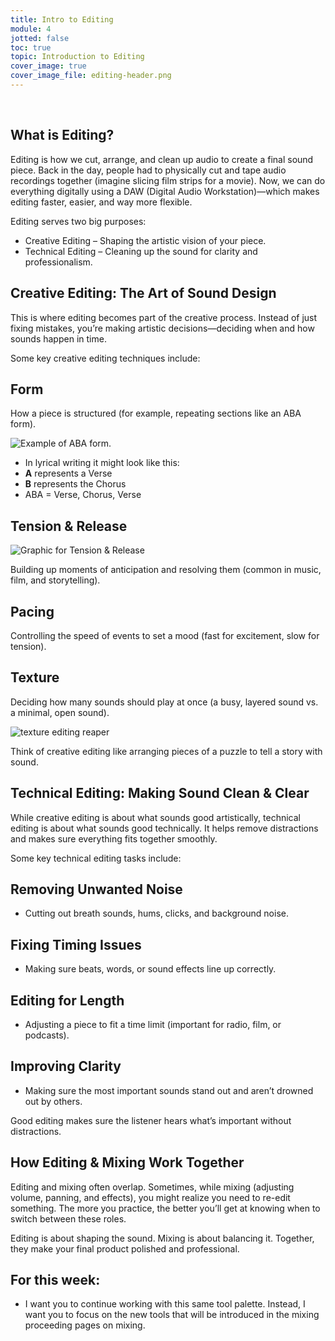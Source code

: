 ```yaml
---
title: Intro to Editing
module: 4
jotted: false
toc: true
topic: Introduction to Editing
cover_image: true
cover_image_file: editing-header.png
---
```



<br />

## What is Editing?

Editing is how we cut, arrange, and clean up audio to create a final sound piece. Back in the day, people had to physically cut and tape audio recordings together (imagine slicing film strips for a movie). Now, we can do everything digitally using a DAW (Digital Audio Workstation)—which makes editing faster, easier, and way more flexible.

Editing serves two big purposes:

- Creative Editing – Shaping the artistic vision of your piece.
- Technical Editing – Cleaning up the sound for clarity and professionalism.

 ## Creative Editing: The Art of Sound Design

This is where editing becomes part of the creative process. Instead of just fixing mistakes, you’re making artistic decisions—deciding when and how sounds happen in time.

Some key creative editing techniques include:

## Form  
How a piece is structured (for example, repeating sections like an ABA form).


![Example of ABA form.](../imgs/form-img.svg "Example of ABA form.")

- In lyrical writing it might look like this:
-  **A**  represents a Verse
-  **B**  represents the Chorus
-  ABA = Verse, Chorus, Verse

## Tension & Release 

![Graphic for Tension & Release](../imgs/TensionRelease.svg "Graphic for Tension & Release")

Building up moments of anticipation and resolving them (common in music, film, and storytelling).

## Pacing  
Controlling the speed of events to set a mood (fast for excitement, slow for tension).

## Texture 

Deciding how many sounds should play at once (a busy, layered sound vs. a minimal, open sound).

![texture editing reaper](../imgs/TensionRelease.svg "Graphic for Tension & Release")

Think of creative editing like arranging pieces of a puzzle to tell a story with sound.



 ## Technical Editing: Making Sound Clean & Clear
 
While creative editing is about what sounds good artistically, technical editing is about what sounds good technically. It helps remove distractions and makes sure everything fits together smoothly.

Some key technical editing tasks include:

## Removing Unwanted Noise 

- Cutting out breath sounds, hums, clicks, and background noise.

## Fixing Timing Issues 

- Making sure beats, words, or sound effects line up correctly.

## Editing for Length

- Adjusting a piece to fit a time limit (important for radio, film, or podcasts).

## Improving Clarity

- Making sure the most important sounds stand out and aren’t drowned out by others.

Good editing makes sure the listener hears what’s important without distractions.

## How Editing & Mixing Work Together

Editing and mixing often overlap. Sometimes, while mixing (adjusting volume, panning, and effects), you might realize you need to re-edit something. The more you practice, the better you’ll get at knowing when to switch between these roles.

Editing is about shaping the sound. Mixing is about balancing it. Together, they make your final product polished and professional.

## For this week:
- I want you to continue working with this same tool palette. Instead, I want you to focus on the new tools that will be introduced in the mixing proceeding pages on mixing.


<!-- kt 
<div class="embed-responsive embed-responsive-16by9"><iframe class="embed-responsive-item" src="https://www.youtube.com/embed/VeD2uCE-14Q" frameborder="0" allow="accelerometer; autoplay; encrypted-media; gyroscope; picture-in-picture" allowfullscreen></iframe></div>


**_Editing_** is one of the processes that is potentially easier now in the DAW-based studio, than was possible in the tape-based studios of the 20th century. **_Editing_** is the process of cutting, splicing, and arranging audio sections in relationship to time and each other. As you have already experienced, the modern DAW allows for great control and flexibility in the editing process.

As discussed on the previous page, while we are working on the creation of our own, original sonic artworks, we are going to distinguish between creative editing (towards the goal of making art works) and technical editing (with the goal of cleaning an artwork).

# Editing for Creative Processes

When we talk about editing for creative processes, we are actually talking about composing and creating. This is where you, as an artist/musician/creator/etc. create relationships between sonic events and time.

This above statement is, in many ways, an understatement. During the creative editing process, you as a sonic artist, are directly involved in creation, composition, devising, making, etc. This is a magical and almost sacred activity. During this process, this is an opportunity for you to consider the emergent qualities of a work of art, the aesthetic goals and directions, and any meaning or experiences you may want to convey.

We will dig into the creative process more over the remainder of this semester, as well as future classes in sonic art, media art, music technology, and visual art. However, some of the broad qualities you may want to start to consider are;

## Form

The form of a time-based artwork refers to how large building blocks unfold and progress in time. The following image is a basic example of an ABA (pronounced, 'A'-'B'-'A'). In this type of form, an opening section is typically repeated after a middle section.

![Example of ABA form.](../imgs/form-img.svg "Example of ABA form.")

For a listener, this type of form offers them an aural roadmap of sorts. They will likely recognize the re-presentation of material after having already heard it once. For the artist, this offers you an opportunity to have a listener understand a piece with a traditional structure. It also signals to both you and the listener that thoughts has been given to the importance of material, such that the 'A' material anchors the entire piece.

## Tension & Release

Another quality of time-based creation to consider during the editing phase is that if "Tension & Release".

![Graphic for Tension & Release](../imgs/TensionRelease.svg "Graphic for Tension & Release")

Tension & Release is a technique that is common in all art forms. Essentially, the artist works to create the anticipation of tension within the listener/viewer/participant, this anticipation is of that eventual _release_. Specifically, how and when will tension be released. There are many ways of creating tension and release, this may be something you want to consider, while developing your works this semester.

## Pacing

The pace or speed at which a work develops or unfolds over time is also something that you would want to consider during the creative editing phase.

Pacing may include things such as;

- how quickly/slowly do events occur in time
- timing of events to each other

## Texture

Another quality of editing that is important to consider during the creative editing phase is that of texture. Things to consider are;

- how many sonic events occur at the same time, and how do they alter the texture?
- Does a moment need to be sparse (i.e. very few sonic events) or dense (i.e. multiple simultaneously occurring events)

![Image example of space vs dense.](../imgs/Sparse-Dense.svg "Image example of space vs dense.")

## **_{ TODO: }_**

Please read the following article interview about similarities between music composition and sound design for film. As we start to think about a sonic-based creative process and sets of aesthetic criteria, we can utilize much of the conversation here to help contextualize the various processes.

- [Editing and Music Composition « digitalfilms](https://digitalfilms.wordpress.com/2018/11/22/editing-and-music-composition/)





# Editing for Technical Purposes

When editing for technical clarity, the techniques may be similar, but the purpose and desired outcomes are different. In this process, you are trying to create the cleanest and "best" representation of the artwork as you can.

## Remove Unnecessary Material

A large goal of editing is the removal of unnecessary material. Examples of unnecessary material are things like;

- audio without any material on it (resulting in the addition of unwanted background noise)
- coughs, sneezes, or other non meaningful material from field/studio recording
- mouth clicks, pops, and breathes in spoken, voiced, or sung material
- background noise, hums, buzzes, pops, clicks, etc.
- distortion caused from improper gain levels

## Editing for Timing

One common task in editing is the adjustment of individual sonic events timing. This will include both the timing relationship of events to each other, as well as when we are thinking about western-style music, the relationship of timing to a metronome.

More specifically, during this process, you may find yourself adjusting the _onset_ of events, or when the start, so that events that are suppose to start together, actually start together. This will also include event releases, or when an event stops sounding. These too will often need to be adjusted so that they actually end together.

![Example of adjusting sonic event onset and release timing](../imgs/Timing-editing.svg "Example of adjusting sonic event onset and release timing")

## Editing for Length

You may also find yourself needing to edit a work for length. This is especially true if you are producing something for radio, film, or TV, where you may have been given very specific length-timing specifications.

## Editing for Clarity

Another consideration in editing is sometimes around "clarity". Essentially, in this phase, the artist will ask themselves whether they are hearing the events/voices/sources that are most important, and whether the goal of the work is being achieved. If not, it may be necessary to remove some competing events/voices/sources in order to clean up the clarity of the work.

# Editing and Mixing

The relationship between the technical editing and technical mixing phases (much like the relationship between the creative editing and creative mixing phases) is sometimes blurred. The processes with more clarity between them should really be between the **_creative phase_** and the **_technical phase_**. You will likely move between the editing and mixing portions within the _creative_ or _technical_ phases. But you will likely make mixing or editing choices that will cause you to then need to move to the other. As you get more experience, you will get better at switching between these various "hats".


# Editing Tools

You have already been exposed to many of the tools you need for editing. This includes;

- the ability to move audio items around on the time line.
- the ability to split an audio item into multiple items
- the ability to splice items together in time
- the ability to delete portions of an audio item
-->


